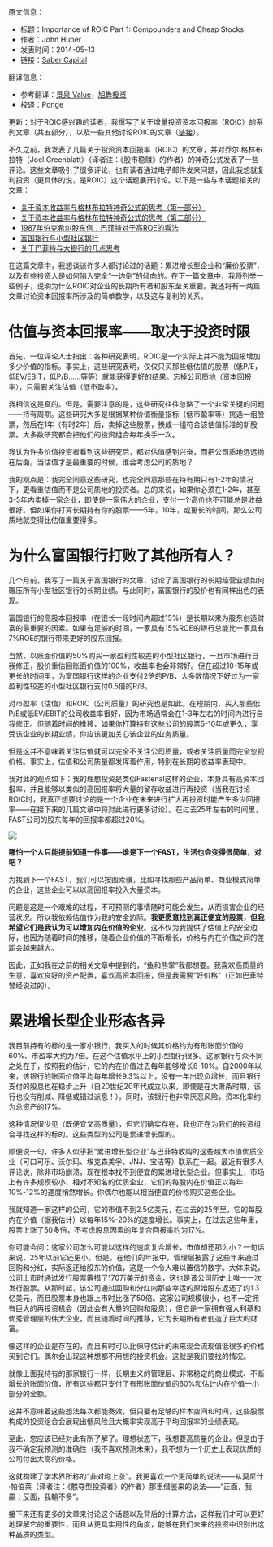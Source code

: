 原文信息：

- 标题：Importance of ROIC Part 1: Compounders and Cheap Stocks
- 作者：John Huber
- 发表时间：2014-05-13
- 链接：[Saber Capital](https://sabercapitalmgt.com/importance-of-roic-part-1-compounders-and-cheap-stocks/)

翻译信息：

- 参考翻译：[景泉 Value](https://mp.weixin.qq.com/s/E5O_ZXUrF1UWoU9dz1ovSw)，[旭犇投资](https://mp.weixin.qq.com/s/bOYuLkLll6yh0uPXsXPXew)
- 校译：Ponge


更新：对于ROIC感兴趣的读者，我撰写了关于增量投资资本回报率（ROIC）的系列文章（共五部分），以及一些其他讨论ROIC的文章（[链接](http://sabercapitalmgt.com/tag/roic/)）。

不久之前，我发表了几篇关于投资资本回报率（ROIC）的文章，并对乔尔·格林布拉特（Joel Greenblatt）（译者注：《股市稳赚》的作者）的神奇公式发表了一些评论。这些文章吸引了很多评论，也有读者通过电子邮件发来问题，因此我想就复利投资（更具体的说，是ROIC）这个话题展开讨论。以下是一些与本话题相关的文章：

* [关于资本收益率与格林布拉特神奇公式的思考（第一部分）](http://sabercapitalmgt.com/thoughts-on-return-on-capital-and-greenblatts-magic-formula-part-1/)
* [关于资本收益率与格林布拉特神奇公式的思考（第二部分）](http://sabercapitalmgt.com/thoughts-on-return-on-capital-and-greenblatts-magic-formula-part-2/)
* [1987年伯克希尔股东信：巴菲特对于高ROE的看法](http://sabercapitalmgt.com/1987-berkshire-letter-and-buffetts-thoughts-on-high-roe/)
* [富国银行与小型社区银行](http://sabercapitalmgt.com/wells-fargo-vs-small-community-banks/)
* [关于巴菲特与大银行的几点思考](http://sabercapitalmgt.com/a-few-thoughts-on-buffett-and-great-banks/)

在这篇文章中，我想谈谈许多人都讨论过的话题：累进增长型企业和“廉价股票”，以及有些投资人是如何陷入完全“一边倒”的倾向的。在下一篇文章中，我将列举一些例子，说明为什么ROIC对企业的长期所有者和股东至关重要。我还将有一两篇文章讨论资本回报率所涉及的简单数学，以及这与复利的关系。

# 估值与资本回报率——取决于投资时限

首先，一位评论人士指出：各种研究表明，ROIC是一个实际上并不能为回报增加多少价值的指标。事实上，这些研究表明，仅仅只买那些低估值的股票（低P/E，低EV/EBIT，低P/B……等等）就能获得更好的结果。忘掉公司质地（资本回报率），只需要关注估值（低市盈率）。

我相信这是真的。但是，需要注意的是，这些研究往往忽略了一个非常关键的问题——持有周期。这些研究大多是根据某种价值衡量指标（低市盈率等）挑选一组股票，然后在1年（有时2年）后，卖掉这些股票，换成一组符合该估值标准的新股票。大多数研究都会把他们的投资组合每年换手一次。

我认为许多价值投资者看到这些研究后，都对估值感到兴奋，而把公司质地远远抛在后面。当估值才是最重要的时候，谁会考虑公司的质地？

我的观点是：我完全同意这些研究，也完全同意那些在持有期只有1-2年的情况下，更看重估值而不是公司质地的投资者。总的来说，如果你必须在1-2年，甚至3-5年内卖掉一家企业，即使是一家伟大的企业，支付一个高价也不可能总是收益很好。但如果你打算长期持有你的股票——5年，10年，或更长的时间，那么公司质地就变得比估值重要得多。

# 为什么富国银行打败了其他所有人？

几个月前，我写了一篇关于富国银行的文章，讨论了富国银行的长期经营业绩如何碾压所有小型社区银行的长期业绩。与此同时，富国银行的股价也有同样出色的表现。

富国银行的高股本回报率（在很长一段时间内超过15%）是长期以来为股东创造财富的最重要的因素。如果有足够的时间，一家具有15%ROE的银行总能比一家具有7%ROE的银行带来更好的股东回报。

当然，以账面价值的50%购买一家盈利性较差的小型社区银行，一旦市场进行自我修正，股价重估回账面价值的100%，收益率也会非常好。但在超过10-15年或更长的时间里，为富国银行这样的企业支付2倍的P/B，大多数情况下好过为一家盈利性较差的小型社区银行支付0.5倍的P/B。

对市盈率（估值）和ROIC（公司质量）的研究也是如此。在短期内，买入那些低P/E或低EV/EBIT的公司收益率很好，因为市场通常会在1-3年左右的时间内进行自我修正。但随着时间的推移，如果你打算持有这些公司的股票5-10年或更久，享受该企业的长期业绩，你应该更加关心该企业的业务质量。

但是这并不意味着关注估值就可以完全不关注公司质量，或者关注质量而完全忽视价格。事实上，估值和公司质量都发挥着作用，特别在长期的收益率表现中。

我对此的观点如下：我的理想投资是类似Fastenal这样的企业，本身具有高资本回报率，并且能够以类似的高回报率将大量的留存收益进行再投资（当我在讨论ROIC时，我真正想要讨论的是一个企业在未来进行扩大再投资时能产生多少回报率——在接下来的几篇文章中将对此进行更多讨论）。在过去25年左右的时间里，FAST公司的股东每年的回报率都超过20%。

![](https://github.com/pzponge/Yestoday/blob/main/Translation/Elements/ROIC/FAST-Long-Term-Chart.jpeg)

**哪怕一个人只能提前知道一件事——谁是下一个FAST，生活也会变得很简单，对吧？**

为找到下一个FAST，我们可以按图索骥，比如寻找那些产品简单、商业模式简单的企业，这些企业可以以高回报率投入大量资本。

问题是这是一个艰难的过程，不可预测的事情随时可能会发生，从而损害企业的经营状况。所以我依赖估值作为我的安全边际。**我更愿意找到真正便宜的股票，但我希望它们是我认为可以增加内在价值的企业**。这不仅为我提供了估值上的安全边际，也因为随着时间的推移，随着企业价值的不断增长，价格与内在价值之间的差距会越来越大。

因此，正如我在之前的相关文章中提到的，“鱼和熊掌”我都想要。我喜欢高质量的生意，喜欢良好的资产配置，喜欢高资本回报，但是我需要“好价格”（正如巴菲特曾经说过的）。

# 累进增长型企业形态各异

我目前持有的标的是一家小银行，我买入的时候其价格约为有形账面价值的60%、市盈率大约为7倍。在这个估值水平上的小型银行很多。这家银行与众不同之处在于，按照我的估计，它的内在价值过去每年能够增长8-10%。自2000年以来，该银行的账面价值平均每年增长9.3%以上，没有一年出现负增长，而且银行支付的股息也在稳步上升（自20世纪20年代成立以来，即使是在大萧条时期，该行也没有削减、降低或错过派息！）。同时，该银行也非常厌恶风险，资本化率约为总资产的17%。

这种情况很少见（既便宜又高质量），但它们确实存在，我也正在为我们的投资组合寻找这样的标的。这些类型的公司是累进增长型的。

顺便说一句，许多人似乎把“累进增长型企业”与巴菲特收购的这些超大市值优质企业（可口可乐、沃尔玛、埃克森美孚、JNJ、宝洁等）联系在一起。最近有很多人评论说，除非市场崩溃，现在根本找不到便宜的累进增长型企业。但事实上，市场上有许多规模较小、相对不知名的优质企业，它们的每股内在价值正以每年10%-12%的速度悄然增长。你偶尔也能以相当便宜的价格购买这些企业。

我就知道一家这样的公司，它的市值不到2.5亿美元，在过去的25年里，它的每股内在价值（据我估计）以每年15%-20%的速度增长。事实上，在过去这些年里，股票上涨了50多倍，不考虑股息因素的年复合回报率约为17%。

你可能会问：这家公司怎么可能以这样的速度复合增长，市值却还那么小？一句话来说，25年以前它还更小。但是，在他们的年报中，管理层披露了这些年来通过回购和分红，实际返还给股东的价值，这是一个令人难以置信的数字。大体来说，公司上市时通过发行股票筹措了170万美元的资金，这也是该公司历史上唯一一次发行股票。从那时起，该公司通过回购和分红向那些幸运的原始股东返还了约1.3亿美元，而且股票本身也跟上市时比涨了50倍。这家公司规模很小，也不一定拥有巨大的再投资机会（因此会有大量的回购和股息），但它是一家拥有强大利基和优秀管理层的伟大企业，而且随着时间的推移，它为长期所有者创造了巨大的财富。

像这样的企业是存在的，而且有时可以比保守估计的未来现金流现值低很多的价格买到它们。偶尔会出现这种想都不用想的投资机会。这就是我们要找的情况。

就像上面我持有的那家银行一样，长期主义的管理层、非常稳定的商业模式、不断增长的账面价值，所有这些都只支付了有形账面价值的60%和估计内在价值一小部分的金额。

这并不意味着这些想法每次都能奏效，但只要有足够的样本空间和时间，这些股票构成的投资组合会展现出低风险且大概率实现高于平均回报率的业绩表现。

至此，您应该已经对此有所了解了。理想状态下，我想要高质量的企业。但是由于我不确定我预测的准确性（我不喜欢预测未来），我不想为一个历史上表现优质的公司付出太高的价格。

这就构建了学术界所称的“非对称上涨”。我更喜欢一个更简单的说法——从莫尼什·帕伯莱（译者注：《憨夺型投资者》的作者）那里借鉴来的说法——“正面，我贏；反面，我輸不多”。

接下来还有更多的文章来讨论这个话题以及背后的计算方法，这样我们才可以更好地理解它的重要性，而且从更具实用性的角度，能够在我们未来的投资中识别出这种品质的类型。